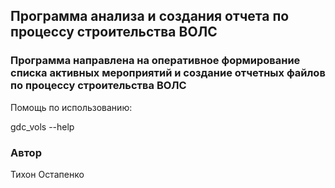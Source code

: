 ## Программа анализа и создания отчета по процессу строительства ВОЛС

### Программа направлена на оперативное формирование списка активных мероприятий и создание отчетных файлов по процессу строительства ВОЛС

Помощь по использованию:

gdc_vols --help

### Автор
Тихон Остапенко
